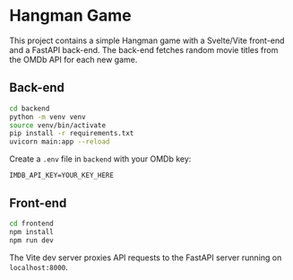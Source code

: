 # Hangman Game

This project contains a simple Hangman game with a Svelte/Vite front-end and a FastAPI back-end.
The back-end fetches random movie titles from the OMDb API for each new game.

## Back-end

```bash
cd backend
python -m venv venv
source venv/bin/activate
pip install -r requirements.txt
uvicorn main:app --reload
```

Create a `.env` file in `backend` with your OMDb key:

```
IMDB_API_KEY=YOUR_KEY_HERE
```

## Front-end

```bash
cd frontend
npm install
npm run dev
```

The Vite dev server proxies API requests to the FastAPI server running on `localhost:8000`.

